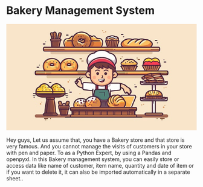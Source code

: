 # Bakery Management System

![logo](https://github.com/YashShreshthaRaj404/Bakery-Management-System/blob/main/bakery-cartoon-vector-icon-design-creative-projects_906149-95123.jpg)

Hey guys,
Let us assume that, you have a Bakery store and that store is very famous. And you cannot manage the visits of customers in your store with pen and paper. To as a Python Expert, by using a Pandas and openpyxl.
In this Bakery management system, you can easily store or access data like name of customer, item name, quantity and date of item or if you want to delete it, it can also be imported automatically in a separate sheet..
